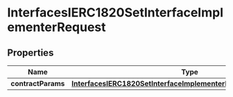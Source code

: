 
# InterfacesIERC1820SetInterfaceImplementerRequest

## Properties
Name | Type | Description | Notes
------------ | ------------- | ------------- | -------------
**contractParams** | [**InterfacesIERC1820SetInterfaceImplementerRequestContractParams**](InterfacesIERC1820SetInterfaceImplementerRequestContractParams.md) |  | 



